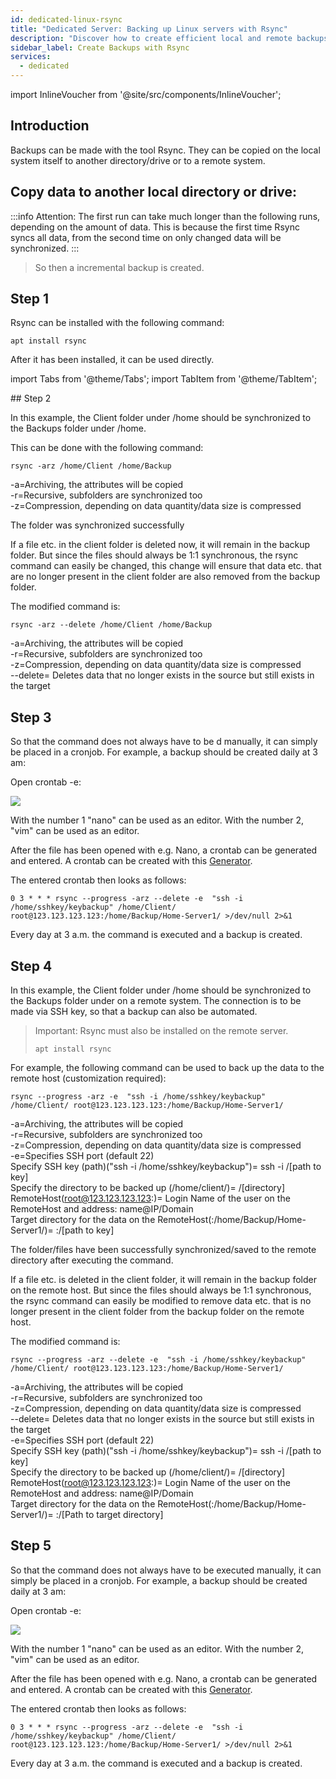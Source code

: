 ```yaml
---
id: dedicated-linux-rsync
title: "Dedicated Server: Backing up Linux servers with Rsync"
description: "Discover how to create efficient local and remote backups with Rsync for reliable data synchronization and protection → Learn more now"
sidebar_label: Create Backups with Rsync
services:
  - dedicated
---
```


import InlineVoucher from '@site/src/components/InlineVoucher';

## Introduction

Backups can be made with the tool Rsync. They can be copied on the local system itself to another directory/drive or to a remote system.  

<InlineVoucher />

## Copy data to another local directory or drive:

:::info
Attention: The first run can take much longer than the following runs, depending on the amount of data. This is because the first time Rsync syncs all data, from the second time on only changed data will be synchronized. 
:::
>So then a incremental backup is created.  

## Step 1

Rsync can be installed with the following command:

```
apt install rsync
```

After it has been installed, it can be used directly. 

import Tabs from '@theme/Tabs';
import TabItem from '@theme/TabItem';

<Tabs>
<TabItem value="Daily backup to a local directory/drive" label="Daily backup to a local directory/drive">
## Step 2

In this example, the Client folder under /home should be synchronized to the Backups folder under /home. 

This can be done with the following command: 

```
rsync -arz /home/Client /home/Backup
```
-a=Archiving, the attributes will be copied
<br/>
-r=Recursive, subfolders are synchronized too
<br/>
-z=Compression, depending on data quantity/data size is compressed 


The folder was synchronized successfully 

If a file etc. in the client folder is deleted now, it will remain in the backup folder. 
But since the files should always be 1:1 synchronous, the rsync command can easily be changed, this change will ensure that data etc. that are no longer present in the client folder are also removed from the backup folder. 

The modified command is: 

```
rsync -arz --delete /home/Client /home/Backup
```
-a=Archiving, the attributes will be copied
<br/>
-r=Recursive, subfolders are synchronized too
<br/>
-z=Compression, depending on data quantity/data size is compressed
<br/>
--delete= Deletes data that no longer exists in the source but still exists in the target

## Step 3

So that the command does not always have to be d manually, it can simply be placed in a cronjob. 
For example, a backup should be created daily at 3 am: 

Open crontab -e:

![](https://screensaver01.zap-hosting.com/index.php/s/KNewp9zMdWce3Zz/preview)

With the number 1 "nano" can be used as an editor.
With the number 2, "vim" can be used as an editor.  

After the file has been opened with e.g. Nano, a crontab can be generated and entered. 
A crontab can be created with this [Generator](https://crontab-generator.org/). 

The entered crontab then looks as follows: 

 ```
0 3 * * * rsync --progress -arz --delete -e  "ssh -i /home/sshkey/keybackup" /home/Client/ root@123.123.123.123:/home/Backup/Home-Server1/ >/dev/null 2>&1
```

Every day at 3 a.m. the command is executed and a backup is created. 

</TabItem>
<TabItem value="Daily backup to a remote system" label="Daily backup to a remote system">

## Step 4

In this example, the Client folder under /home should be synchronized to the Backups folder under on a remote system. The connection is to be made via SSH key, so that a backup can also be automated.  
>Important: Rsync must also be installed on the remote server. 
>```
>apt install rsync
>````

For example, the following command can be used to back up the data to the remote host (customization required): 

```
rsync --progress -arz -e  "ssh -i /home/sshkey/keybackup" /home/Client/ root@123.123.123.123:/home/Backup/Home-Server1/
```

-a=Archiving, the attributes will be copied
<br/>
-r=Recursive, subfolders are synchronized too
<br/>
-z=Compression, depending on data quantity/data size is compressed 
<br/>
-e=Specifies SSH port (default 22)
<br/>
Specify SSH key (path)("ssh -i /home/sshkey/keybackup")= ssh -i /[path to key]
<br/>
Specify the directory to be backed up (/home/client/)= /[directory]
<br/>
RemoteHost(root@123.123.123.123:)= Login Name of the user on the RemoteHost and address: name@IP/Domain
<br/>
Target directory for the data on the RemoteHost(:/home/Backup/Home-Server1/)= :/[path to key]

The folder/files have been successfully synchronized/saved to the remote directory after executing the command.
  

If a file etc. is deleted in the client folder, it will remain in the backup folder on the remote host. 
But since the files should always be 1:1 synchronous, the rsync command can easily be modified to remove data etc. that is no longer present in the client folder from the backup folder on the remote host. 

The modified command is:

```
rsync --progress -arz --delete -e  "ssh -i /home/sshkey/keybackup" /home/Client/ root@123.123.123.123:/home/Backup/Home-Server1/
```
-a=Archiving, the attributes will be copied
<br/>
-r=Recursive, subfolders are synchronized too
<br/>
-z=Compression, depending on data quantity/data size is compressed 
<br/>
--delete= Deletes data that no longer exists in the source but still exists in the target
<br/>
-e=Specifies SSH port (default 22)
<br/>
Specify SSH key (path)("ssh -i /home/sshkey/keybackup")= ssh -i /[path to key]
<br/>
Specify the directory to be backed up (/home/client/)= /[directory]
<br/>
RemoteHost(root@123.123.123.123:)= Login Name of the user on the RemoteHost and address: name@IP/Domain
<br/>
Target directory for the data on the RemoteHost(:/home/Backup/Home-Server1/)= :/[Path to target directory]

## Step 5

So that the command does not always have to be executed manually, it can simply be placed in a cronjob. 
For example, a backup should be created daily at 3 am: 

Open crontab -e:

![](https://screensaver01.zap-hosting.com/index.php/s/KNewp9zMdWce3Zz/preview)

With the number 1 "nano" can be used as an editor.
With the number 2, "vim" can be used as an editor.  

After the file has been opened with e.g. Nano, a crontab can be generated and entered. 
A crontab can be created with this [Generator](https://crontab-generator.org/). 

The entered crontab then looks as follows: 
  
  
 ```
0 3 * * * rsync --progress -arz --delete -e  "ssh -i /home/sshkey/keybackup" /home/Client/ root@123.123.123.123:/home/Backup/Home-Server1/ >/dev/null 2>&1
```

Every day at 3 a.m. the command is executed and a backup is created. 

</TabItem>
</Tabs>

<InlineVoucher />
